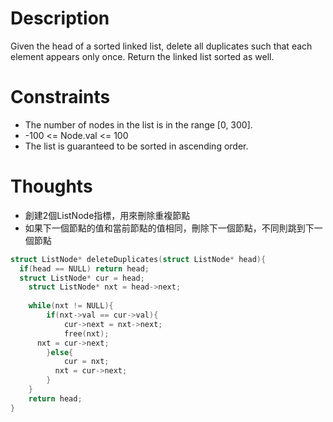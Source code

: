 # Description

Given the head of a sorted linked list, delete all duplicates such that each element appears only once. Return the linked list sorted as well.

# Constraints

- The number of nodes in the list is in the range [0, 300].
- -100 <= Node.val <= 100
- The list is guaranteed to be sorted in ascending order.

# Thoughts

- 創建2個ListNode指標，用來刪除重複節點
- 如果下一個節點的值和當前節點的值相同，刪除下一個節點，不同則跳到下一個節點

```c
struct ListNode* deleteDuplicates(struct ListNode* head){
  if(head == NULL) return head;
  struct ListNode* cur = head;
	struct ListNode* nxt = head->next;
	
	while(nxt != NULL){
		if(nxt->val == cur->val){
			cur->next = nxt->next;
			free(nxt);
      nxt = cur->next;
		}else{
			cur = nxt;			
		  nxt = cur->next;
		}
	}
	return head;
}
```